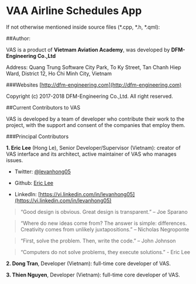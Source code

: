 # VAA Airline Schedules App

If not otherwise mentioned inside source files (*.cpp, *.h, *.qml):

##Author:

VAS is a product of **Vietmam Aviation Academy**, was developed by **DFM-Engineering Co.,Ltd**

Address: Quang Trung Software City Park, To Ky Street, Tan Chanh Hiep Ward, District 12, Ho Chi Minh City, Vietnam

###Websites
[http://dfm-engineering.com](http://dfm-engineering.com)

Copyright (c) 2017-2018 DFM-Engineering Co.,Ltd. All right reserved.

##Current Contributors to VAS

VAS is developed by a team of developer who contribute their work to the project, with the support and consent of the companies that employ them.

###Principal Contributors

**1. Eric Lee** (Hong Le), Senior Developer/Supervisor (Vietnam): creator of VAS interface and its architect, active maintainer of VAS who manages issues.

* Twitter: [@levanhong05](https://twitter.com/levanhong05)

* Github: [Eric Lee](https://github.com/levanhong05)

* LinkedIn: [https://vi.linkedin.com/in/levanhong05](https://vi.linkedin.com/in/levanhong05)

> “Good design is obvious. Great design is transparent.” – Joe Sparano

> “Where do new ideas come from? The answer is simple: differences. Creativity comes from unlikely juxtapositions.” – Nicholas Negroponte

> “First, solve the problem. Then, write the code.” – John Johnson

> “Computers do not solve problems, they execute solutions.” - Eric Lee

**2. Dong Tran**, Developer (Vietnam): full-time core developer of VAS.

**3. Thien Nguyen**, Developer (Vietnam): full-time core developer of VAS.

